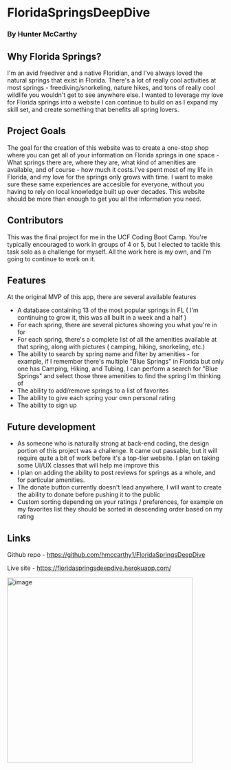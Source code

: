 # FloridaSpringsDeepDive 
### By Hunter McCarthy

## Why Florida Springs?

I'm an avid freediver and a native Floridian, and I've always loved the natural springs that exist in Florida. There's a lot of really cool activities at most springs - freediving/snorkeling, nature hikes, and tons of really cool wildlife you wouldn't get to see anywhere else. I wanted to leverage my love for Florida springs into a website I can continue to build on as I expand my skill set, and create something that benefits all spring lovers.

## Project Goals

The goal for the creation of this website was to create a one-stop shop where you can get all of your information on Florida springs in one space - What springs there are, where they are, what kind of amenities are available, and of course - how much it costs.I've spent most of my life in Florida, and my love for the springs only grows with time. I want to make sure these same experiences are accesible for everyone, without you having to rely on local knowledge built up over decades. This website should be more than enough to get you all the information you need.

## Contributors 

This was the final project for me in the UCF Coding Boot Camp. You're typically encouraged to work in groups of 4 or 5, but I elected to tackle this task solo as a challenge for myself. All the work here is my own, and I'm going to continue to work on it.

## Features

At the original MVP of this app, there are several available features 

- A database containing 13 of the most popular springs in FL ( I'm continuing to grow it, this was all built in a week and a half )
- For each spring, there are several pictures showing you what you're in for
- For each spring, there's a complete list of all the amenities available at that spring, along with pictures ( camping, hiking, snorkeling, etc.)
- The ability to search by spring name and filter by amenities - for example, if I remember there's multiple "Blue Springs" in Florida but only one has Camping, Hiking, and Tubing, I can perform a search for "Blue Springs" and select those three amenities to find the spring I'm thinking of
- The ability to add/remove springs to a list of favorites
- The ability to give each spring your own personal rating
- The ability to sign up

## Future development 

- As someone who is naturally strong at back-end coding, the design portion of this project was a challenge. It came out passable, but it will require quite a bit of work before it's a top-tier website. I plan on taking some UI/UX classes that will help me improve this
- I plan on adding the ability to post reviews for springs as a whole, and for particular amenities.
- The donate button currently doesn't lead anywhere, I will want to create the ability to donate before pushing it to the public
- Custom sorting depending on your ratings / preferences, for example on my favorites list they should be sorted in descending order based on my rating


## Links

Github repo - https://github.com/hmccarthy1/FloridaSpringsDeepDive

Live site - https://floridaspringsdeepdive.herokuapp.com/


<img width="431" alt="image" src="https://github.com/hmccarthy1/FloridaSpringsDeepDive/assets/120263945/ed045d81-8346-4e71-9890-07168d8b258d">

